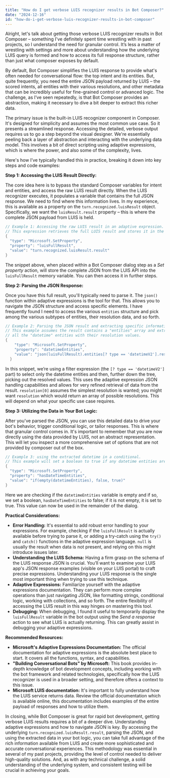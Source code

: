 ```yaml
---
title: "How do I get verbose LUIS recognizer results in Bot Composer?"
date: "2024-12-16"
id: "how-do-i-get-verbose-luis-recognizer-results-in-bot-composer"
---
```


Alright, let's talk about getting those verbose LUIS recognizer results in Bot Composer – something I've definitely spent time wrestling with in past projects, so I understand the need for granular control. It’s less a matter of wrestling with settings and more about understanding how the underlying LUIS query is formed and how to access its full response structure, rather than just what composer exposes by default.

By default, Bot Composer simplifies the LUIS response to provide what's often needed for conversational flow: the top intent and its entities. But, quite frequently, you need the entire JSON payload returned by LUIS – the scored intents, all entities with their various resolutions, and other metadata that can be incredibly useful for fine-grained control or advanced logic. The challenge, as I’ve seen repeatedly, is that Bot Composer provides an abstraction, making it necessary to dive a bit deeper to extract this richer data.

The primary issue is the built-in LUIS recognizer component in Composer. It's designed for simplicity and assumes the most common use case. So it presents a streamlined response. Accessing the detailed, verbose output requires us to go a step beyond the visual designer. We're essentially peeling back a layer of abstraction and interacting with the underlying data model. This involves a bit of direct scripting using adaptive expressions, which is where the power, and also some of the complexity, lives.

Here's how I’ve typically handled this in practice, breaking it down into key steps and code examples:

**Step 1: Accessing the LUIS Result Directly:**

The core idea here is to bypass the standard Composer variables for intent and entities, and access the raw LUIS result directly. When the LUIS recognizer executes, it populates a variable that contains the full JSON response. We need to find where this information lives. In my experience, this is available as a property on the `turn.recognized.luisResult` object. Specifically, we want the `luisResult.result` property – this is where the complete JSON payload from LUIS is held.

```csharp
// Example 1: Accessing the raw LUIS result in an adaptive expression.
// This expression retrieves the full LUIS result and stores it in the 'luisFullResult' property
{
  "type": "Microsoft.SetProperty",
  "property": "luisFullResult",
  "value": "turn.recognized.luisResult.result"
}
```

The snippet above, when placed within a Bot Composer dialog step as a *Set property* action, will store the complete JSON from the LUIS API into the `luisFullResult` memory variable. You can then access it in further steps.

**Step 2: Parsing the JSON Response:**

Once you have this full result, you'll typically need to parse it. The `json()` function within adaptive expressions is the tool for that. This allows you to navigate the JSON structure and access specific elements. I have frequently found I need to access the various `entities` structure and pick among the various subtypes of entities, their resolution data, and so forth.

```csharp
// Example 2: Parsing the JSON result and extracting specific information.
// This example assumes the result contains a "entities" array and extracts
// all the "datetime" entities with their resolution values.
{
    "type": "Microsoft.SetProperty",
    "property": "datetimeEntities",
    "value": "json(luisFullResult).entities[? type == 'datetimeV2'].resolution[0].value"
  }
```

In this snippet, we’re using a filter expression (the `[? type == 'datetimeV2']` part) to select only the datetime entities and then, further down the tree, picking out the resolved values. This uses the adaptive expression JSON handling capabilities and allows for very refined retrieval of data from the result. `resolution[0]` assumes the simplest resolution is wanted; you might want `resolution` which would return an array of possible resolutions. This will depend on what your specific use case requires.

**Step 3: Utilizing the Data in Your Bot Logic:**

After you've parsed the JSON, you can use this detailed data to drive your bot's behavior, trigger conditional logic, or tailor responses. This is where that granular control comes in. It's important to remember that you are now directly using the data provided by LUIS, not an abstract representation. This will let you inspect a more comprehensive set of options that are not provided by composer out of the box.

```csharp
// Example 3: using the extracted datetime in a conditional.
// This example will set a boolean to true if any datetime entities are available.
{
  "type": "Microsoft.SetProperty",
  "property": "hasDateTimeEntities",
  "value": "if(empty(datetimeEntities), false, true)"
}
```

Here we are checking if the `datetimeEntities` variable is empty and if so, we set a boolean, `hasDateTimeEntities` to false; if it is not empty, it is set to true. This value can now be used in the remainder of the dialog.

**Practical Considerations:**

*   **Error Handling:** It's essential to add robust error handling to your expressions. For example, checking if the `luisFullResult` is actually available before trying to parse it, or adding a try-catch using the `try()` and `catch()` functions in the adaptive expression language. `null` is usually the result when data is not present, and relying on this might introduce issues later.
*   **Understanding the LUIS Schema:** Having a firm grasp on the schema of the LUIS response JSON is crucial. You’ll want to examine your LUIS app's JSON response examples (visible on your LUIS portal) to craft precise expressions. Understanding your LUIS response is the single most important thing when trying to use this technique.
*   **Adaptive Expressions:** Familiarize yourself with the adaptive expressions documentation. They can perform more complex operations than just navigating JSON, like formatting strings, conditional logic, working with collections, and so forth. The entire flexibility of accessing the LUIS result in this way hinges on mastering this tool.
*   **Debugging:** When debugging, I found it useful to temporarily display the `luisFullResult` variable in the bot output using the *Send a response* action to see what LUIS is actually returning. This can greatly assist in debugging your adaptive expressions.

**Recommended Resources:**

*   **Microsoft's Adaptive Expressions Documentation:** The official documentation for adaptive expressions is the absolute best place to start. It covers all the functions, syntax, and capabilities.
*   **"Building Conversational Bots" by Microsoft:** This book provides in-depth knowledge of bot development concepts, including working with the bot framework and related technologies, specifically how the LUIS recognizer is used in a broader setting, and therefore offers a context to this issue.
*   **Microsoft LUIS documentation:** It's important to fully understand how the LUIS service returns data. Review the official documentation which is available online, this documentation includes examples of the entire payload of responses and how to utilize them.

In closing, while Bot Composer is great for rapid bot development, getting verbose LUIS results requires a bit of a deeper dive. Understanding adaptive expressions and how to navigate JSON is key. By accessing the underlying `turn.recognized.luisResult.result`, parsing the JSON, and using the extracted data in your bot logic, you can take full advantage of the rich information available from LUIS and create more sophisticated and accurate conversational experiences. This methodology was essential in several of my past projects, providing the level of control needed to deliver high-quality solutions. And, as with any technical challenge, a solid understanding of the underlying system, and consistent testing will be crucial in achieving your goals.
